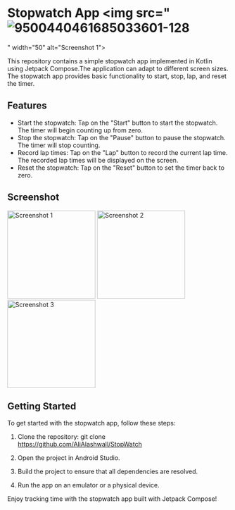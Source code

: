 # Stopwatch App <img src="![9500440461685033601-128](https://github.com/AliAlashwall/StopWatch/assets/108752479/11e70a1d-80a1-4d3d-8195-209a7776b5c1)
" width="50" alt="Screenshot 1">

This repository contains a simple stopwatch app implemented in Kotlin using Jetpack Compose.The application can adapt to different screen sizes. The stopwatch app provides basic functionality to start, stop, lap, and reset the timer.

## Features

- Start the stopwatch: Tap on the "Start" button to start the stopwatch. The timer will begin counting up from zero.
- Stop the stopwatch: Tap on the "Pause" button to pause the stopwatch. The timer will stop counting.
- Record lap times: Tap on the "Lap" button to record the current lap time. The recorded lap times will be displayed on the screen.
- Reset the stopwatch: Tap on the "Reset" button to set the timer back to zero.

## Screenshot
<img src="https://github.com/AliAlashwall/StopWatch/assets/108752479/e66bf600-39ab-42e3-b6fe-0678fdb889e5" width="200" alt="Screenshot 1">
<img src="https://github.com/AliAlashwall/StopWatch/assets/108752479/4bc7ce3b-b4c0-45e4-8566-ec8202df73fe" width="200" alt="Screenshot 2">
<img src="https://github.com/AliAlashwall/StopWatch/assets/108752479/4deb25b5-27d3-4319-87d7-b7ada6dd1029" width="200" alt="Screenshot 3">


## Getting Started

To get started with the stopwatch app, follow these steps:

1. Clone the repository: git clone https://github.com/AliAlashwall/StopWatch

2. Open the project in Android Studio.

3. Build the project to ensure that all dependencies are resolved.

4. Run the app on an emulator or a physical device.

Enjoy tracking time with the stopwatch app built with Jetpack Compose!
